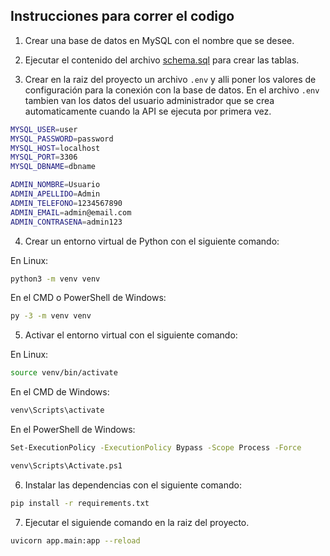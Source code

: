 ## Instrucciones para correr el codigo

1. Crear una base de datos en MySQL con el nombre que se desee.

2. Ejecutar el contenido del archivo [schema.sql](https://github.com/gmr458/proyecto/blob/master/schema_mysql.sql) para crear las tablas.

3. Crear en la raiz del proyecto un archivo `.env` y alli poner los valores de configuración para la conexión con la base de datos.
En el archivo `.env` tambien van los datos del usuario administrador que se crea automaticamente cuando la API se ejecuta por primera vez.

```sh
MYSQL_USER=user
MYSQL_PASSWORD=password
MYSQL_HOST=localhost
MYSQL_PORT=3306
MYSQL_DBNAME=dbname

ADMIN_NOMBRE=Usuario
ADMIN_APELLIDO=Admin
ADMIN_TELEFONO=1234567890
ADMIN_EMAIL=admin@email.com
ADMIN_CONTRASENA=admin123
```

4. Crear un entorno virtual de Python con el siguiente comando:

En Linux:
```sh
python3 -m venv venv
```

En el CMD o PowerShell de Windows:
```sh
py -3 -m venv venv
```

5. Activar el entorno virtual con el siguiente comando:

En Linux:
```sh
source venv/bin/activate
```

En el CMD de Windows:
```sh
venv\Scripts\activate
```

En el PowerShell de Windows:
```sh
Set-ExecutionPolicy -ExecutionPolicy Bypass -Scope Process -Force
```
```sh
venv\Scripts\Activate.ps1
```

6. Instalar las dependencias con el siguiente comando:
```sh
pip install -r requirements.txt
```

7. Ejecutar el siguiende comando en la raiz del proyecto.
```sh
uvicorn app.main:app --reload
```
